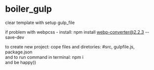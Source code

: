 # boiler_gulp
clear template with setup gulp_file

if problem with webpcss  - install:   npm install webp-converter@2.2.3 --save-dev 

to create new project: cope files and diretories: 
#src, gulpfile.js, package.json  
and to run command in terminal: 
npm i   
and be happy))
